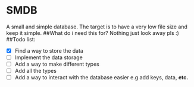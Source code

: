 # SMDB
A small and simple database. The target is to have a very low file size and keep it simple.
##What do i need this for?
Nothing just look away pls :)
##Todo list:
- [x] Find a way to store the data
- [ ] Implement the data storage
- [ ] Add a way to make different types
- [ ] Add all the types
- [ ] Add a way to interact with the database easier e.g add keys, data, **etc.**